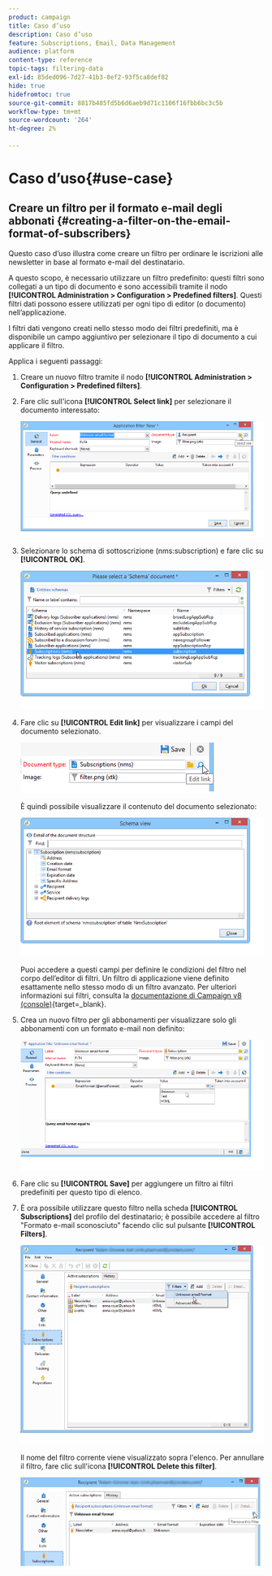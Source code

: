 ```yaml
---
product: campaign
title: Caso d’uso
description: Caso d’uso
feature: Subscriptions, Email, Data Management
audience: platform
content-type: reference
topic-tags: filtering-data
exl-id: 85ded096-7d27-41b3-8ef2-93f5ca8def82
hide: true
hidefromtoc: true
source-git-commit: 8817b485fd5b6d6aeb9d71c1106f16fbb6bc3c5b
workflow-type: tm+mt
source-wordcount: '264'
ht-degree: 2%

---
```


# Caso d’uso{#use-case}



## Creare un filtro per il formato e-mail degli abbonati {#creating-a-filter-on-the-email-format-of-subscribers}

Questo caso d’uso illustra come creare un filtro per ordinare le iscrizioni alle newsletter in base al formato e-mail del destinatario.

A questo scopo, è necessario utilizzare un filtro predefinito: questi filtri sono collegati a un tipo di documento e sono accessibili tramite il nodo **[!UICONTROL Administration > Configuration > Predefined filters]**. Questi filtri dati possono essere utilizzati per ogni tipo di editor (o documento) nell’applicazione.

I filtri dati vengono creati nello stesso modo dei filtri predefiniti, ma è disponibile un campo aggiuntivo per selezionare il tipo di documento a cui applicare il filtro.

Applica i seguenti passaggi:

1. Creare un nuovo filtro tramite il nodo **[!UICONTROL Administration > Configuration > Predefined filters]**.
1. Fare clic sull&#39;icona **[!UICONTROL Select link]** per selezionare il documento interessato:

   ![](assets/s_ncs_user_filter_choose_schema.png)

1. Selezionare lo schema di sottoscrizione (nms:subscription) e fare clic su **[!UICONTROL OK]**.

   ![](assets/s_ncs_user_filter_select_schema.png)

1. Fare clic su **[!UICONTROL Edit link]** per visualizzare i campi del documento selezionato.

   ![](assets/s_ncs_user_filter_edit_schema.png)

   È quindi possibile visualizzare il contenuto del documento selezionato:

   ![](assets/s_ncs_user_filter_view_schema.png)

   Puoi accedere a questi campi per definire le condizioni del filtro nel corpo dell’editor di filtri. Un filtro di applicazione viene definito esattamente nello stesso modo di un filtro avanzato. Per ulteriori informazioni sui filtri, consulta la [documentazione di Campaign v8 (console)](https://experienceleague.adobe.com/en/docs/campaign/campaign-v8/audience/create-filters){target=_blank}.


1. Crea un nuovo filtro per gli abbonamenti per visualizzare solo gli abbonamenti con un formato e-mail non definito:

   ![](assets/s_ncs_user_filter_parameters.png)

1. Fare clic su **[!UICONTROL Save]** per aggiungere un filtro ai filtri predefiniti per questo tipo di elenco.
1. È ora possibile utilizzare questo filtro nella scheda **[!UICONTROL Subscriptions]** del profilo del destinatario; è possibile accedere al filtro &quot;Formato e-mail sconosciuto&quot; facendo clic sul pulsante **[!UICONTROL Filters]**.

   ![](assets/s_ncs_user_filter_on_events.png)

   Il nome del filtro corrente viene visualizzato sopra l&#39;elenco. Per annullare il filtro, fare clic sull&#39;icona **[!UICONTROL Delete this filter]**.

   ![](assets/s_ncs_user_filter_on_subscriptions.png)

